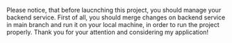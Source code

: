 Please notice, that before laucnching this project, you should manage your backend service. First of all, you should merge changes on backend service in main branch and run it on your local machine, in order to run the project properly. Thank you for your attention and considering my application!
